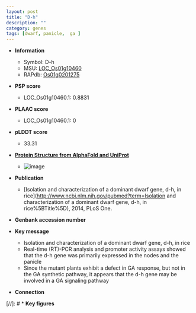 ```yaml
---
layout: post
title: "D-h"
description: ""
category: genes
tags: [dwarf, panicle,  ga ]
---
```


* **Information**  
    + Symbol: D-h  
    + MSU: [LOC_Os01g10460](http://rice.plantbiology.msu.edu/cgi-bin/ORF_infopage.cgi?orf=LOC_Os01g10460)  
    + RAPdb: [Os01g0201275](http://rapdb.dna.affrc.go.jp/viewer/gbrowse_details/irgsp1?name=Os01g0201275)  

* **PSP score**  
    + LOC_Os01g10460.1: 0.8831 

* **PLAAC score**  
    + LOC_Os01g10460.1: 0 

* **pLDDT score**
    + 33.31

* **[Protein Structure from AlphaFold and UniProt](https://www.uniprot.org/uniprotkb/A0A0P0V067/entry#structure)**
    + ![image](https://ricepsp.github.io/images/A/AF-A0A0P0V067-F1.png)

* **Publication**  
    + [Isolation and characterization of a dominant dwarf gene, d-h, in rice](http://www.ncbi.nlm.nih.gov/pubmed?term=Isolation and characterization of a dominant dwarf gene, d-h, in rice%5BTitle%5D), 2014, PLoS One.

* **Genbank accession number**  

* **Key message**  
    + Isolation and characterization of a dominant dwarf gene, d-h, in rice
    + Real-time (RT)-PCR analysis and promoter activity assays showed that the d-h gene was primarily expressed in the nodes and the panicle
    + Since the mutant plants exhibit a defect in GA response, but not in the GA synthetic pathway, it appears that the d-h gene may be involved in a GA signaling pathway

* **Connection**  

[//]: # * **Key figures**  


